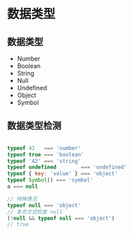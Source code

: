 # 数据类型

## 数据类型

- Number
- Boolean
- String
- Null
- Undefined
- Object
- Symbol

## 数据类型检测

```javascript

typeof 42   === 'number'
typeof true === 'boolean'
typeof '42' === 'string'
typeof undefined        === 'undefined'
typeof { key: 'value' } === 'object'
typeof Symbol() === 'symbol'
a === null

// 特殊情况
typeof null === 'object'
// 复合方式检查 null
(!null && typeof null === 'object')
// true

```
